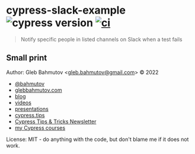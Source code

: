 # cypress-slack-example ![cypress version](https://img.shields.io/badge/cypress-10.8.0-brightgreen) [![ci](https://github.com/bahmutov/cypress-slack-example/actions/workflows/ci.yml/badge.svg?branch=main)](https://github.com/bahmutov/cypress-slack-example/actions/workflows/ci.yml)

> Notify specific people in listed channels on Slack when a test fails

## Small print

Author: Gleb Bahmutov &lt;gleb.bahmutov@gmail.com&gt; &copy; 2022

- [@bahmutov](https://twitter.com/bahmutov)
- [glebbahmutov.com](https://glebbahmutov.com)
- [blog](https://glebbahmutov.com/blog)
- [videos](https://www.youtube.com/glebbahmutov)
- [presentations](https://slides.com/bahmutov)
- [cypress.tips](https://cypress.tips)
- [Cypress Tips & Tricks Newsletter](https://cypresstips.substack.com/)
- [my Cypress courses](https://cypress.tips/courses)

License: MIT - do anything with the code, but don't blame me if it does not work.
